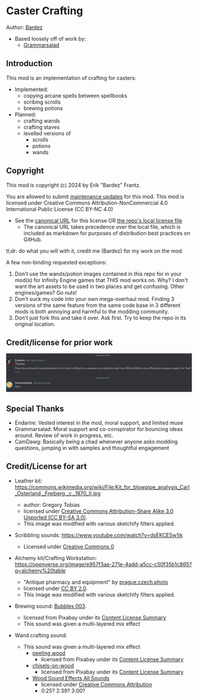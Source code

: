# Caster Crafting
Author: [Bardez](https://github.com/BardezAnAvatar)
- Based loosely off of work by:
    - [Grammarsalad](https://github.com/Grammarsalad)


## Introduction
This mod is an implementation of crafting for casters:
- Implemented:
    - copying arcane spells between spellbooks
    - scribing scrolls
    - brewing potions
- Planned:
    - crafting wands
    - crafting staves
    - levelled versions of
        - scrolls
        - potions
        - wands


## Copyright
This mod is copyright (c) 2024 by Erik "Bardez" Frantz.

You are allowed to submit [maintenance updates](./MAINTENANCE-NOTICE.md) for this mod. This mod is licensed under Creative Commons Attribution-NonCommercial 4.0 International Public License (CC BY-NC 4.0)
- See the [canonical URL](https://creativecommons.org/licenses/by-nc/4.0/) for this license OR [the repo's local license file](LICENSE.md)
    - The canonical URL takes precedence over the local file, which is included as markdown for purposes of distribution best practices on GitHub.

tl;dr: do what you will with it, credit me (Bardez) for my work on the mod.

A few non-binding requested exceptions:
1. Don't use the wands/potion images contained in this repo for in your mod(s) for Infinity Engine games that _THIS_ mod works on. Why? I don't want the art assets to be used in two places and get confusing. Other engines/games? Go nuts!
1. Don't suck my code into your own mega-overhaul mod. Finding 3 versions of the same feature from the same code base in 3 different mods is both annoying and harmful to the modding community.
1. Don't just fork this and take it over. Ask first. Try to keep the repo in its original location.


## Credit/license for prior work
![image](./.markdown-assets/license-allowed.png)


## Special Thanks
- Endarire: Vested interest in the mod, moral support, and limited muse
- Grammarsalad: Moral support and co-conspirator for bouncing ideas around. Review of work in progress, etc.
- CamDawg: Basically being a chad whenever anyone asks modding questions, jumping in with samples and thoughtful engagement


## Credit/License for art
- Leather kit: https://commons.wikimedia.org/wiki/File:Kit_for_blowpipe_analysis_Carl_Osterland,_Freiberg,_c._1870_II.jpg
    - author: Gregory Tobias
    - licensed under [Creative Commons Attribution-Share Alike 3.0 Unported (CC BY-SA 3.0)](https://creativecommons.org/licenses/by-sa/3.0/deed.en).
    - This image was modified with various sketchify filters applied.

- Scribbling sounds: https://www.youtube.com/watch?v=dsEKCE5w1ik
    - Licensed under [Creative Commons 0](https://creativecommons.org/public-domain/cc0/)

- Alchemy kit/Crafting Workstation: https://openverse.org/image/e957f3aa-271e-4add-a5cc-c50f35b1c865?q=alchemy%20table
    - "Antique pharmacy and equipment" by [prague.czech.photo](prague.czech.photo)
    - licensed under [CC BY 2.0](https://creativecommons.org/licenses/by/2.0/).
    - This image was modified with various sketchify filters applied.

- Brewing sound: [Bubbles 003](https://pixabay.com/sound-effects/bubbles-003-6397/).
    - licensed from Pixabay under its [Content License Summary](https://pixabay.com/service/license-summary/)
    - This sound was given a multi-layered mix effect

- Wand crafting sound:
    - This sound was given a multi-layered mix effect
        - [peeling wood](https://pixabay.com/sound-effects/peeling-wood-42634/)
            - licensed from Pixabay under its [Content License Summary](https://pixabay.com/service/license-summary/)
        - [chisels-on-wood](https://pixabay.com/sound-effects/chisels-on-wood-85335//)
            - licensed from Pixabay under its [Content License Summary](https://pixabay.com/service/license-summary/)
        - [Wood Sound Effects All Sounds](https://www.youtube.com/watch?v=9AAA9_n3U7k)
            - licensed under [Creative Commons Attribution](https://creativecommons.org/licenses/by/4.0/)
            - 0:25? 2:39? 3:00?
